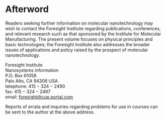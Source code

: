 # Afterword


Readers seeking further information on molecular nanotechnology may wish to contact the Foresight Institute regarding publications, conferences, and relevant research such as that sponsored by the Institute for Molecular Manufacturing. The present volume focuses on physical principles and basic technologies; the Foresight Institute also addresses the broader issues of applications and policy raised by the prospect of molecular nanotechnology.

Foresight Institute<br/>Nanosystems information<br/>P.O. Box 61058<br/>Palo Alto, CA 94306 USA<br/>telephone: $415-324-2490$<br/>fax: $415-324-2497$<br/>email: foresight@cup.portal.com

Reports of errata and inquiries regarding problems for use in courses can be sent to the author at the above address.